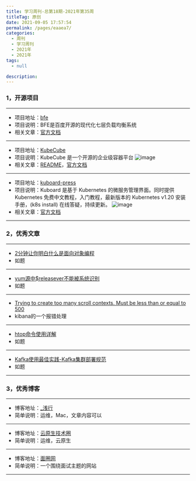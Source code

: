 ```yaml
---
title: 学习周刊-总第18期-2021年第35周
titleTag: 原创
date: 2021-09-05 17:57:54
permalink: /pages/eaaea7/
categories: 
  - 周刊
  - 学习周刊
  - 2021年
  - 2021年
tags: 
  - null

description: 
---
```


### **1，开源项目**

------

- 项目地址：[bfe](https://github.com/bfenetworks/bfe)
- 项目说明：BFE是百度开源的现代化七层负载均衡系统
- 相关文章：[官方文档](https://www.bfe-networks.net/zh_cn/)

---

- 项目地址：[KubeCube](https://github.com/kubecube-io/KubeCube)
- 项目说明：KubeCube 是一个开源的企业级容器平台
 ![image](http://t.eryajf.net/imgs/2021/09/ec58b1ca2fb35484.jpg)
- 相关文章：[README](https://github.com/kubecube-io/KubeCube/blob/main/docs/README-zh_CN.md)，[官方文档](https://www.kubecube.io/)

---

- 项目地址：[kuboard-press](https://github.com/eip-work/kuboard-press)
- 项目说明：Kuboard 是基于 Kubernetes 的微服务管理界面。同时提供 Kubernetes 免费中文教程，入门教程，最新版本的 Kubernetes v1.20 安装手册，(k8s install) 在线答疑，持续更新。
 ![image](http://t.eryajf.net/imgs/2021/09/8f36963335c1c547.jpg)
- 相关文章：[官方文档](https://kuboard.cn/)

------

### **2，优秀文章**

------

-  [2分钟让你明白什么是面向对象编程](https://zhuanlan.zhihu.com/p/75265007)
- 如题

----

-  [yum源中$releasever不能被系统识别](https://www.jianshu.com/p/925960eaeb21)
- 如题

---

- [Trying to create too many scroll contexts. Must be less than or equal to 500](https://www.jianshu.com/p/5910c97728f0)
- kibana的一个报错处理

---

-    [htop命令使用详解](https://www.cnblogs.com/zangfans/p/8595000.html)
-  如题

---

- [Kafka使用最佳实践-Kafka集群部署规范](https://bbs.huaweicloud.com/blogs/detail/269820)
- 如题

------

### **3，优秀博客**

------

- 博客地址：[_浅行](https://liwanggui.com/)
- 简单说明：运维，Mac，文章内容可以


----

- 博客地址：[云原生技术圈](https://blog.bwcxtech.com/)
- 简单说明：运维，云原生

---

- 博客地址：[面圈网](http://www.mianshigee.com/)
- 简单说明：一个围绕面试主题的网站

------